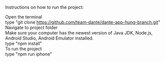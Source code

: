 Instructions on how to run the project: <br/>

Open the terminal <br/>
type "git clone https://github.com/team-dante/dante-app-hung-branch.git" <br/>
Navigate to project folder <br/>
Make sure your computer has the newest version of Java JDK, Node.js, Android Studio, Android Emulator installed. <br/> 
type "npm install" <br/> 
To run the project <br/> 
type "npm run iphone" <br/>
